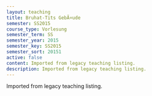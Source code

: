 ```yaml
---
layout: teaching
title: Bruhat-Tits GebÃ¤ude
semester: SS2015
course_type: Vorlesung
semester_term: SS
semester_year: 2015
semester_key: SS2015
semester_sort: 20151
active: false
content: Imported from legacy teaching listing.
description: Imported from legacy teaching listing.
---
```

Imported from legacy teaching listing.
